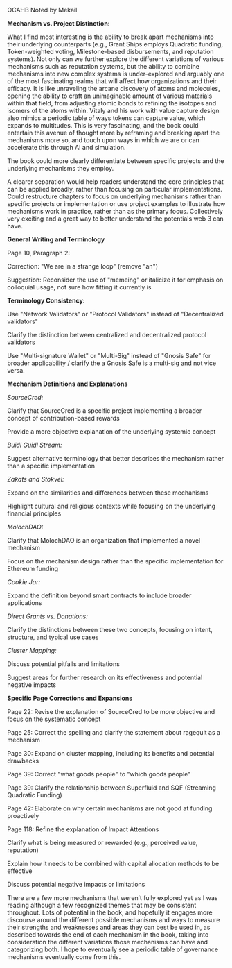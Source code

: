 OCAHB Noted by Mekail

**Mechanism vs. Project Distinction:**

What I find most interesting is the ability to break apart mechanisms into their underlying counterparts (e.g., Grant Ships employs Quadratic funding, Token-weighted voting, Milestone-based disbursements, and reputation systems). Not only can we further explore the different variations of various mechanisms such as reputation systems, but the ability to combine mechanisms into new complex systems is under-explored and arguably one of the most fascinating realms that will affect how organizations and their efficacy. It is like unraveling the arcane discovery of atoms and molecules, opening the ability to craft an unimaginable amount of various materials within that field, from adjusting atomic bonds to refining the isotopes and isomers of the atoms within. Vitaly and his work with value capture design also mimics a periodic table of ways tokens can capture value, which expands to multitudes. This is very fascinating, and the book could entertain this avenue of thought more by reframing and breaking apart the mechanisms more so, and touch upon ways in which we are or can accelerate this through AI and simulation.

The book could more clearly differentiate between specific projects and the underlying mechanisms they employ.

A clearer separation would help readers understand the core principles that can be applied broadly, rather than focusing on particular implementations. Could restructure chapters to focus on underlying mechanisms rather than specific projects or implementation or use project examples to illustrate how mechanisms work in practice, rather than as the primary focus. Collectively very exciting and a great way to better understand the potentials web 3 can have.
  
**General Writing and Terminology**

Page 10, Paragraph 2:

Correction: "We are in a strange loop" (remove "an")

Suggestion: Reconsider the use of "memeing" or italicize it for emphasis on colloquial usage, not sure how fitting it currently is

  
**Terminology Consistency:**

Use "Network Validators" or "Protocol Validators" instead of "Decentralized validators"

Clarify the distinction between centralized and decentralized protocol validators

Use "Multi-signature Wallet" or "Multi-Sig" instead of "Gnosis Safe" for broader applicability / clarify the a Gnosis Safe is a multi-sig and not vice versa.


**Mechanism Definitions and Explanations**

*SourceCred:*

Clarify that SourceCred is a specific project implementing a broader concept of contribution-based rewards

Provide a more objective explanation of the underlying systemic concept


*Buidl Guidl Stream:*

Suggest alternative terminology that better describes the mechanism rather than a specific implementation

  

*Zakats and Stokvel:*

Expand on the similarities and differences between these mechanisms

Highlight cultural and religious contexts while focusing on the underlying financial principles

  

*MolochDAO:*

Clarify that MolochDAO is an organization that implemented a novel mechanism

Focus on the mechanism design rather than the specific implementation for Ethereum funding

  

*Cookie Jar:*

Expand the definition beyond smart contracts to include broader applications

  

*Direct Grants vs. Donations:*

Clarify the distinctions between these two concepts, focusing on intent, structure, and typical use cases

  

*Cluster Mapping:*

Discuss potential pitfalls and limitations

Suggest areas for further research on its effectiveness and potential negative impacts

  
  

**Specific Page Corrections and Expansions**

Page 22: Revise the explanation of SourceCred to be more objective and focus on the systematic concept

Page 25: Correct the spelling and clarify the statement about ragequit as a mechanism

Page 30: Expand on cluster mapping, including its benefits and potential drawbacks

Page 39: Correct "what goods people" to "which goods people"

Page 39: Clarify the relationship between Superfluid and SQF (Streaming Quadratic Funding)

Page 42: Elaborate on why certain mechanisms are not good at funding proactively

Page 118: Refine the explanation of Impact Attentions

Clarify what is being measured or rewarded (e.g., perceived value, reputation)

Explain how it needs to be combined with capital allocation methods to be effective

Discuss potential negative impacts or limitations


There are a few more mechanisms that weren’t fully explored yet as I was reading although a few recognized themes that may be consistent throughout. Lots of potential in the book, and hopefully it engages more discourse around the different possible mechanisms and ways to measure their strengths and weaknesses and areas they can best be used in, as described towards the end of each mechanism in the book, taking into consideration the different variations those mechanisms can have and categorizing both. I hope to eventually see a periodic table of governance mechanisms eventually come from this.